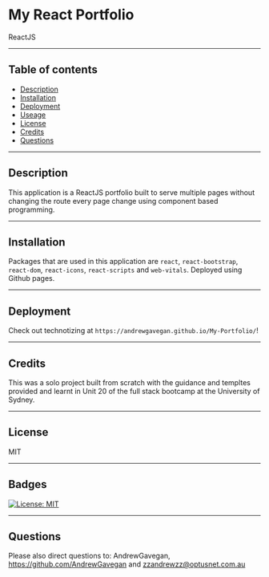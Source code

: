 # My React Portfolio
ReactJS

---
## Table of contents
* [Description](#Description)
* [Installation](Installation)
* [Deployment](Deployment)
* [Useage](Usage)
* [License](License)
* [Credits](Credits)
* [Questions](Questions)
---
## Description
This application is a ReactJS portfolio built to serve multiple pages without changing the route every page change using component based programming.  

---
## Installation
Packages that are used in this application are `react`, `react-bootstrap`, `react-dom`, `react-icons`, `react-scripts` and `web-vitals`. Deployed using Github pages.

---
## Deployment
Check out technotizing at `https://andrewgavegan.github.io/My-Portfolio/`!

---
## Credits 
This was a solo project built from scratch with the guidance and templtes provided and learnt in Unit 20 of the full stack bootcamp at the University of Sydney.

---
## License

MIT 

---
## Badges


[![License: MIT](https://img.shields.io/badge/License-MIT-yellow.svg)](https://opensource.org/licenses/MIT)

---
## Questions

Please also direct questions to: AndrewGavegan, https://github.com/AndrewGavegan and zzandrewzz@optusnet.com.au
